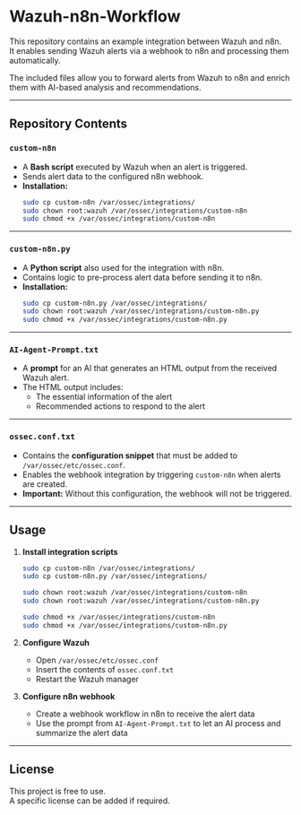 # Wazuh-n8n-Workflow

This repository contains an example integration between Wazuh and n8n.  
It enables sending Wazuh alerts via a webhook to n8n and processing them automatically.

The included files allow you to forward alerts from Wazuh to n8n and enrich them with AI-based analysis and recommendations.

---

## Repository Contents

### `custom-n8n`
- A **Bash script** executed by Wazuh when an alert is triggered.
- Sends alert data to the configured n8n webhook.
- **Installation:**
  ```bash
  sudo cp custom-n8n /var/ossec/integrations/
  sudo chown root:wazuh /var/ossec/integrations/custom-n8n
  sudo chmod +x /var/ossec/integrations/custom-n8n
  ```

---

### `custom-n8n.py`
- A **Python script** also used for the integration with n8n.
- Contains logic to pre-process alert data before sending it to n8n.
- **Installation:**
  ```bash
  sudo cp custom-n8n.py /var/ossec/integrations/
  sudo chown root:wazuh /var/ossec/integrations/custom-n8n.py
  sudo chmod +x /var/ossec/integrations/custom-n8n.py
  ```

---

### `AI-Agent-Prompt.txt`
- A **prompt** for an AI that generates an HTML output from the received Wazuh alert.
- The HTML output includes:
  - The essential information of the alert
  - Recommended actions to respond to the alert

---

### `ossec.conf.txt`
- Contains the **configuration snippet** that must be added to `/var/ossec/etc/ossec.conf`.
- Enables the webhook integration by triggering `custom-n8n` when alerts are created.
- **Important:** Without this configuration, the webhook will not be triggered.

---

## Usage

1. **Install integration scripts**
   ```bash
   sudo cp custom-n8n /var/ossec/integrations/
   sudo cp custom-n8n.py /var/ossec/integrations/

   sudo chown root:wazuh /var/ossec/integrations/custom-n8n
   sudo chown root:wazuh /var/ossec/integrations/custom-n8n.py

   sudo chmod +x /var/ossec/integrations/custom-n8n
   sudo chmod +x /var/ossec/integrations/custom-n8n.py
   ```

2. **Configure Wazuh**
   - Open `/var/ossec/etc/ossec.conf`
   - Insert the contents of `ossec.conf.txt`
   - Restart the Wazuh manager

3. **Configure n8n webhook**
   - Create a webhook workflow in n8n to receive the alert data
   - Use the prompt from `AI-Agent-Prompt.txt` to let an AI process and summarize the alert data

---

## License

This project is free to use.  
A specific license can be added if required.
